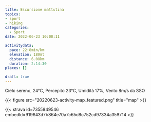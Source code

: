 ```yaml
---
title: Escursione mattutina 
topics:
- sport
- hiking
categories: 
  - Sport
date: 2022-06-23 10:00:11

activitydata:
  pace: 22:8min/km
  elevation: 180mt
  distance: 6.08km
  duration: 2:14:30
places: []

draft: true
---
```


Cielo sereno, 24°C, Percepito 23°C, Umidità 17%, Vento 8m/s da SSO

<!--more-->




{{<  figure src="20220623-activity-map_featured.png" title="map" >}}


{{< strava id=7355849546 embedId=919843d7b864e70a7c65d8c752cd97334a358714 >}}
